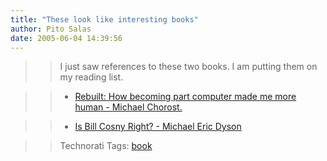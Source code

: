 ```yaml
---
title: "These look like interesting books"
author: Pito Salas
date: 2005-06-04 14:39:56
---
```


>>

>> I just saw references to these two books. I am putting them on my reading
list.

>>

>>   * [Rebuilt: How becoming part computer made me more human - Michael
Chorost.](<http://www.amazon.com/exec/obidos/tg/detail/-/0618378294/qid=1117888690/sr=8-1/ref=pd_csp_1/002-8439199-9776816?v=glance&s=books&n=507846>)

>>

>>   * [Is Bill Cosny Right? - Michael Eric
Dyson](<http://www.amazon.com/exec/obidos/tg/detail/-/0618378294/qid=1117888690/sr=8-1/ref=pd_csp_1/002-8439199-9776816?v=glance&s=books&n=507846>)

>>

>>

>>

>> Technorati Tags: [book](<http://technorati.com/tag/book>)


